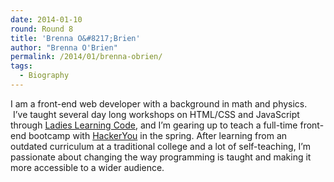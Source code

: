```yaml
---
date: 2014-01-10
round: Round 8
title: 'Brenna O&#8217;Brien'
author: "Brenna O'Brien"
permalink: /2014/01/brenna-obrien/
tags:
  - Biography
---
```

I am a front-end web developer with a background in math and physics.  I&#8217;ve taught several day long workshops on HTML/CSS and JavaScript through [Ladies Learning Code][1], and I&#8217;m gearing up to teach a full-time front-end bootcamp with [HackerYou][2] in the spring. After learning from an outdated curriculum at a traditional college and a lot of self-teaching, I&#8217;m passionate about changing the way programming is taught and making it more accessible to a wider audience.

 [1]: http://ladieslearningcode.com
 [2]: http://hackeryou.com
